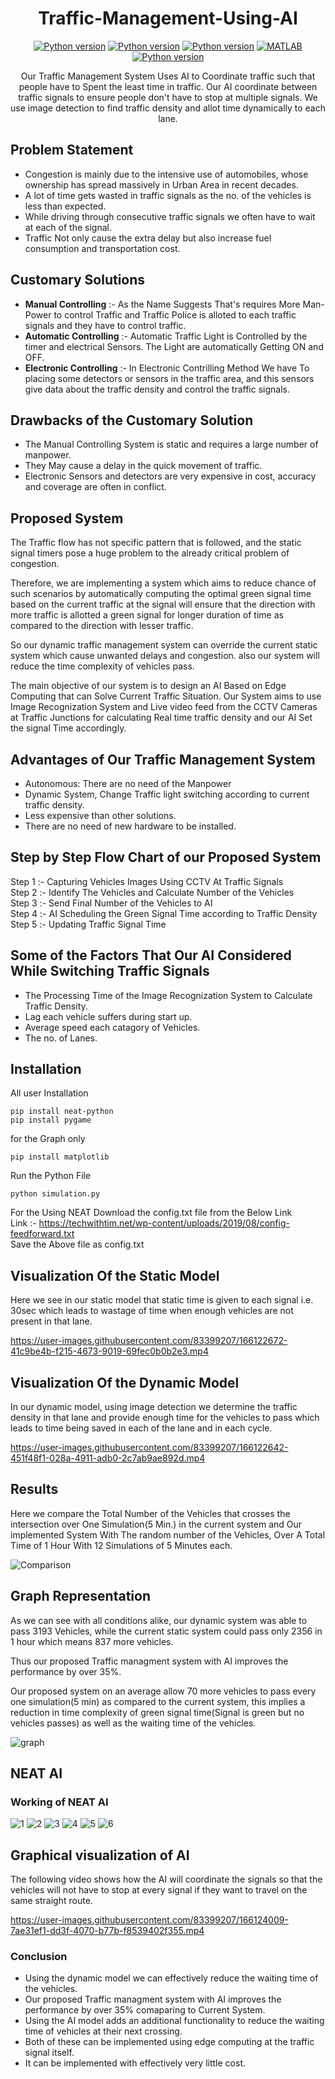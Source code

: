 <div align = "center">
 
# Traffic-Management-Using-AI
  
[![Python version](https://img.shields.io/badge/python-3.8-blue.svg)](https://www.python.org/downloads/release/python-370/)
[![Python version](https://img.shields.io/badge/matplotlib-3.5.1-green.svg)](https://pypi.org/project/matplotlib/)
[![Python version](https://img.shields.io/badge/NEAT-0.92-yellow.svg)](https://pypi.org/project/neat-python/)
[![MATLAB](https://img.shields.io/badge/MATLAB-gray.svg)](https://www.mathworks.com/products/matlab.html)
[![Python version](https://img.shields.io/badge/pygame-2.1.2-blue.svg)](https://pypi.org/project/pygame/)
 <p> Our Traffic Management System Uses AI to Coordinate traffic such that people have to Spent the least time in traffic. Our AI coordinate between traffic signals to ensure people don't have to stop at multiple signals. We use image detection to find traffic density and allot time dynamically to each lane.</p>
</div>
 
 ## Problem Statement
 * Congestion is mainly due to the intensive use of automobiles, whose ownership has spread massively in Urban Area in recent decades.
 * A lot of time gets wasted in traffic signals as the no. of the vehicles is less than expected.
 * While driving through consecutive traffic signals we often have to wait at each of the signal.
 * Traffic Not only cause the extra delay but also increase fuel consumption and transportation cost.

## Customary Solutions
* **Manual Controlling** :- As the Name Suggests That's requires More Man-Power to control Traffic and Traffic Police is alloted to each traffic signals and they have to control traffic.
* **Automatic Controlling** :- Automatic Traffic Light is Controlled by the timer and electrical Sensors. The Light are automatically Getting ON and OFF. 
* **Electronic Controlling** :- In Electronic Contrilling Method We have To placing some detectors or sensors in the traffic area, and this sensors give data about the traffic density and control the traffic signals.

## Drawbacks of the Customary Solution
* The Manual Controlling System is static and requires a large number of manpower.
* They May cause a delay in the quick movement of traffic.
* Electronic Sensors and detectors are very expensive in cost, accuracy and coverage are often in conflict. 

## Proposed System
<p>The Traffic flow has not specific pattern that is followed, and the static signal timers pose a huge problem to the already critical problem of congestion.</p>

<p>Therefore, we are implementing a system which aims to reduce chance of such scenarios by automatically computing the optimal green signal time based on the current traffic at the signal will ensure that the direction with more traffic is allotted a green signal for longer duration of time as compared to the direction with lesser traffic.</p>

<p>So our dynamic traffic management system can override the current static system which cause unwanted delays and congestion. also our system will reduce the time complexity of vehicles pass.</p>

<p>The main objective of our system is to design an AI Based on Edge Computing that can Solve Current Traffic Situation. Our System aims to use Image Recognization System and Live video feed from the CCTV Cameras at Traffic Junctions for calculating Real time traffic density and our AI Set the signal Time accordingly.</p>

## Advantages of Our Traffic Management System
* Autonomous: There are no need of the Manpower
* Dynamic System, Change Traffic light switching according to current traffic density.
* Less expensive than other solutions.
* There are no need of new hardware to be installed.

## Step by Step Flow Chart of our Proposed System
Step 1 :- Capturing Vehicles Images Using CCTV At Traffic Signals</br>
Step 2 :- Identify The Vehicles and Calculate Number of the Vehicles</br>
Step 3 :- Send Final Number of the Vehicles to AI</br>
Step 4 :- AI Scheduling the Green Signal Time according to Traffic Density</br>
Step 5 :- Updating Traffic Signal Time</br>

## Some of the Factors That Our AI Considered  While Switching Traffic Signals
* The Processing Time of the Image Recognization System to Calculate Traffic Density.
* Lag each vehicle suffers during start up.
* Average speed each catagory of Vehicles.
* The no. of Lanes.

## Installation

All user Installation
```
pip install neat-python
pip install pygame
```
for the Graph only
```
pip install matplotlib
```

Run the Python File
```
python simulation.py
```

For the Using NEAT Download the config.txt file from the Below Link</br>
Link :- https://techwithtim.net/wp-content/uploads/2019/08/config-feedforward.txt</br>
Save the Above file as config.txt 

## Visualization Of the Static Model
<p>Here we see in our static model that static time is given to each signal i.e. 30sec which leads to wastage of time when enough vehicles are not present in that lane. </p>

https://user-images.githubusercontent.com/83399207/166122672-41c9be4b-f215-4673-9019-69fec0b0b2e3.mp4

## Visualization Of the Dynamic Model
<p>In our dynamic model, using image detection we determine the traffic density in that lane and provide enough time for the vehicles to pass which leads to time 
being saved in each of the lane and in each cycle. </p>

https://user-images.githubusercontent.com/83399207/166122642-451f48f1-028a-4911-adb0-2c7ab9ae892d.mp4

## Results
Here we compare the Total Number of the Vehicles that crosses the intersection over One Simulation(5 Min.) in the current system and Our implemented System With The random number of the Vehicles, Over A Total Time of 1 Hour With 12 Simulations of 5 Minutes each.  

![Comparison](https://user-images.githubusercontent.com/83399207/166123300-80854b3e-3da2-446d-87a5-b07aa1595325.png)

## Graph Representation
<p>As we can see with all conditions alike, our dynamic system was able to pass 3193 Vehicles, while the current static system could pass only 2356 in 1 hour which means 837 more vehicles.

 Thus our proposed Traffic managment system with AI improves the performance by over 35%.
 
 Our proposed system on an average allow 70 more vehicles to pass every one simulation(5 min) as compared to the current system, this implies a reduction in time complexity of green signal time(Signal is green but no vehicles passes) as well as the waiting time of the vehicles.
</p>

![graph](https://user-images.githubusercontent.com/83399207/166123319-a8e4a219-3ec0-4d55-9fd1-607147ea2d7e.png)
## NEAT AI
### Working of NEAT AI



![1](https://user-images.githubusercontent.com/83399207/166124081-42d7b3b2-f355-465a-9fae-dac8cff24043.jpg)
![2](https://user-images.githubusercontent.com/83399207/166124084-84de468e-f0c4-471a-b7c8-23db6680f1ab.jpg)
![3](https://user-images.githubusercontent.com/83399207/166124086-1a5d9c4b-4faf-45a8-a431-0c9cf631c871.jpg)
![4](https://user-images.githubusercontent.com/83399207/166124091-2e9a53e0-9658-44c7-8f94-518787e48e97.jpg)
![5](https://user-images.githubusercontent.com/83399207/166124089-18e2785f-6d9e-4422-9167-6e4fd107e662.jpg)
![6](https://user-images.githubusercontent.com/83399207/166124090-74ff8b01-9fb5-4476-85e0-5d6327c1b0c4.jpg)

## Graphical visualization of AI
The following video shows how the AI will coordinate the signals so that the vehicles will not have to stop at every signal if they want to travel on the same straight route.

https://user-images.githubusercontent.com/83399207/166124009-7ae31ef1-dd3f-4070-b77b-f8539402f355.mp4

### Conclusion
- Using the dynamic model we can effectively reduce the waiting time of the vehicles.
- Our proposed Traffic managment system with AI improves the performance by over 35% comaparing to Current System.
- Using the AI model adds an additional functionality to reduce the waiting time of vehicles at their next crossing.
- Both of these can be implemented using edge computing at the traffic signal itself.
- It can be implemented with effectively very little cost.   
